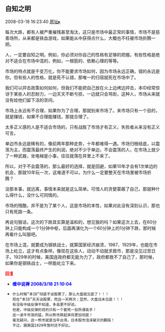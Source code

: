 ## 自知之明
2008-03-18 16:23:40
[原址▸](http://www.fxgan.com/chan_time/2008_01_06/969.htm)


每次大跌，都有人被严重摧残甚至淘汰，这只是市场中最正常的事情，市场不是慈善场所，从来都是铁血游戏，如果能从中获得点什么，大概也不枉被市场折腾一把。

人，一定要自知之明。例如，你必须对你自己的性格有足够的把握。有些性格是绝对不适合在市场中混的，例如，一根筋的、依赖心理的等等。

市场的特点就是千变万化，你不能要求市场如何，因为市场永远正确，错的永远是你。但有些人的性格，就是死不认错，那唯一的归宿就死在市场中了。

我们可以抨击政策如何如何，但我们不能把自己放在火上边烤边抨击，本ID经常惊讶于某些人的忍耐力，一边天天不断亏损，一边就只会骂街，这种人，市场从来就没有给他们留下活的空间。

市场上永远有不合理，如果你为了合理，那就别来市场了。来市场只有一个目的，就是赚钱，如果不合理能赚钱，那就合理了。

太多正义感的人是不适合市场的，只有战胜了市场才有正义，失败者从来没有正义可言。

单边市永远是稀有的，像前两年那种走势，十年都难得一遇。市场归根结底，以震荡为主，而震荡最终产生的利润，绝对不少于单边，不会震荡的人，在市场上就少了一种武器，坐电梯是小事，往往就落在井里上不来了。

所以，对于不会震荡的，那么最好的选择，就是回避，如果10年才会有1次单边的机会，那就10年玩一次，这难道不可以，为什么一定要整天在市场里被市场折腾？

没那本事，就远离，事情本来就是这么简单。可惜人的贪婪蒙蔽了自己，那就种什么得什么，没什么可同情的。

市场的残酷，并不是为了某个人，这是市场的本性，如果对此没有深刻认识，那也只有死路一条。

再说句狠话，这次的下跌其实算是温和的，想见狠的吗？如果这次上去，在60分钟上只能构成一个1分钟中枢，后面再演化为一个60分钟上的1分钟下跌，那时候再看什么叫狠吧。

在市场上混，就要成为钢铁战士，就算国家经济崩溃，1987、1929年，也能在市场上屹立，这才有点象样。像现在这些人，动动不动就求救市，那是没见过苦日子。1929年的时候，美国连政府都无能为力了，政府都救不了自己了，那时候，如果你是钢铁战士，一样能屹立下来。




**<font color='red'>回复</font>**


- **<font color='blue'>缠中说禅 2008/3/18 21:10:04</font>**
- ```
  什么时候“本ID”彻底不谈股票了，那么大盘就见底了！！！
  现在“本ID”天天谈股票，而且一天两次；显然，大盘远未见底！！！
  有没有中级反弹不知道，多高更不好说。
  但是，中级反弹的目的只有一个套死一批所谓高手！
  这一波牛市涨的猛，所以熊市跌起来将更加彻底！
  毫无疑问，这一熊市就是当年台湾，日本股市泡沫破灭的翻版！
  不过，跟美国1929年暂时还不好比。
  ```
